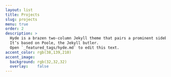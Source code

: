 ```yaml
---
layout: list
title: Projects
slug: projects
menu: true
order: 2
description: >
  Hyde is a brazen two-column Jekyll theme that pairs a prominent sidebar with uncomplicated content.
  It’s based on Poole, the Jekyll butler.
  Open `_featured_tags/hyde.md` to edit this text.
accent_color: rgb(38,139,210)
accent_image:
  background: rgb(32,32,32)
  overlay:    false
---
```

